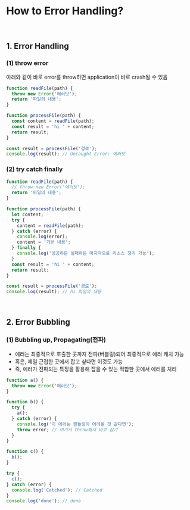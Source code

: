 # How to Error Handling?

<br/>

## 1. Error Handling

### (1) throw error

아래와 같이 바로 error를 throw하면 application이 바로 crash될 수 있음

```javascript
function readFile(path) {
  throw new Error('에러닷');
  return '파일의 내용';
}

function processFile(path) {
  const content = readFile(path);
  const result = 'hi ' + content;
  return result;
}

const result = processFile('경로');
console.log(result); // Uncaught Error: 에러닷
```

### (2) try catch finally

```javascript
function readFile(path) {
  // throw new Error('에러닷');
  return '파일의 내용';
}

function processFile(path) {
  let content;
  try {
    content = readFile(path);
  } catch (error) {
    console.log(error);
    content = '기본 내용';
  } finally {
    console.log('성공하든 실패하든 마지막으로 리소스 정리 가능');
  }
  const result = 'hi ' + content;
  return result;
}

const result = processFile('경로');
console.log(result); // hi 파일의 내용
```

<br/>

## 2. Error Bubbling

### (1) Bubbling up, Propagating(전파)

- 에러는 최종적으로 호출한 곳까지 전파(버블링)되어 최종적으로 에러 캐치 가능
- 혹은, 제일 근접한 곳에서 잡고 싶다면 이것도 가능
- 즉, 에러가 전파되는 특징을 활용해 잡을 수 있는 적합한 곳에서 에러를 처리

```javascript
function a() {
  throw new Error('에러닷');
}

function b() {
  try {
    a();
  } catch (error) {
    console.log('이 에러는 핸들링이 어려울 것 같다면');
    throw error; // 여기서 throw해서 바로 잡기
  }
}

function c() {
  b();
}

try {
  c();
} catch (error) {
  console.log('Catched'); // Catched
}
console.log('done'); // done
```
